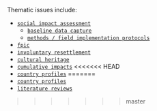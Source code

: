 Thematic issues include:


*  [`social impact assessment`](./social-impact-assessment)
    - [`baseline data capture`](https://github.com/aaronkyle/social-development/tree/master/thematic-issues/social-impact-assessment/baseline-surveys)
    - [`methods / field implementation protocols`](./social-impact-assessment/methodology)
*  [`fpic`](https://github.com/aaronkyle/social-development/tree/master/thematic-issues/fpic)
*  [`involuntary resettlement`](https://github.com/aaronkyle/social-development/tree/master/thematic-issues/involuntary-resettlement)
*  [`cultural heritage`](https://github.com/aaronkyle/social-development/tree/master/thematic-issues/cultural-heritage)
*  [`cumulative impacts`](./cumulative-impacts/cumulative-impacts_briefing-note)
<<<<<<< HEAD
*  [`country profiles`](https://github.com/aaronkyle/social-development/tree/master/thematic-issues/country-profiles)
=======
*  [`country profiles`](./country-profiles/)
*  [`literature reviews`](https://github.com/aaronkyle/social-development/tree/master/thematic-issues/literature-reviews)

<!--

https://www.worldbank.org/en/topic

[![Agriculture and Food](http://www.worldbank.org/content/dam/photos/220x220/2017/jul/vn_woman_pineapple_220x220.jpg "Agriculture and Food")](http://www.worldbank.org/en/topic/agriculture)

#### [Agriculture and Food »](http://www.worldbank.org/en/topic/agriculture)

* [Agribusiness and Value Chains](http://www.worldbank.org/en/topic/agribusiness)
* [Climate-Smart Agriculture](http://www.worldbank.org/en/topic/climate-smart-agriculture)
* [Food Security](http://www.worldbank.org/en/topic/food-security)

Show More +

[![Climate Change](http://www.worldbank.org/content/dam/photos/220x220/2017/jul/climate2.png "Climate Change")](http://www.worldbank.org/en/topic/climatechange)

#### [Climate Change »](http://www.worldbank.org/en/topic/climatechange)

* [Climate Finance](http://www.worldbank.org/en/topic/climatefinance)
* [Climate-Smart Agriculture](http://www.worldbank.org/en/topic/climate-smart-agriculture)
* [Climate and Health](http://www.worldbank.org/en/topic/climatechangeandhealth)

Show More +

[![Competitiveness](http://www.worldbank.org/content/dam/photos/220x220/2017/may/psd-220x220-main.jpg "Competitiveness")](http://www.worldbank.org/en/topic/competitiveness)

#### [Competitiveness »](http://www.worldbank.org/en/topic/competitiveness)

* [Competition Policy](http://www.worldbank.org/en/topic/competition-policy)
* [Investment Climate](http://www.worldbank.org/en/topic/investment-climate)
* [Innovation and Entrepreneurship](http://www.worldbank.org/en/topic/innovation-entrepreneurship)

[![Debt](http://www.worldbank.org/content/dam/photos/220x220/2017/may/debt-220x220-main.jpg "Debt")](http://www.worldbank.org/en/topic/debt)

#### [Debt »](http://www.worldbank.org/en/topic/debt)

* [Debt Management](http://www.worldbank.org/en/topic/debt-management)
* [Debt Relief](http://www.worldbank.org/en/topic/debt-relief)
* [Debt Sustainability](http://www.worldbank.org/en/topic/debt-sustainability)

[![Digital Development](http://www.worldbank.org/content/dam/photos/220x220/2017/jun/td-man-holding-smartphone-220x220.jpg "Digital Development")](http://www.worldbank.org/en/topic/digitaldevelopment)

#### [Digital Development »](http://www.worldbank.org/en/topic/digitaldevelopment)

[![Disaster Risk Management ](http://www.worldbank.org/content/dam/photos/220x220/2017/jul/DRM-Banner-pour-220x220.jpg "Disaster Risk Management ")](http://www.worldbank.org/en/topic/disasterriskmanagement)

#### [Disaster Risk Management  »](http://www.worldbank.org/en/topic/disasterriskmanagement)

[![Education](http://www.worldbank.org/content/dam/photos/220x220/2017/jun/EduMigration_banner_small.jpg "Education")](http://www.worldbank.org/en/topic/education)

#### [Education »](http://www.worldbank.org/en/topic/education)

* [Early Childhood Development](http://www.worldbank.org/en/topic/earlychildhooddevelopment)
* [Education and Technology](http://www.worldbank.org/en/topic/edutech)
* [Girls' Education](http://www.worldbank.org/en/topic/girlseducation)

Show More +

[![Energy](http://www.worldbank.org/content/dam/photos/220x220/2017/jun/Energy-header-220-v4.jpg "Energy")](http://www.worldbank.org/en/topic/energy)

#### [Energy »](http://www.worldbank.org/en/topic/energy)

[![Environment ](http://www.worldbank.org/content/dam/photos/220x220/2017/jun/IMG_5972---Copy.jpg "Environment ")](http://www.worldbank.org/en/topic/environment)

#### [Environment  »](http://www.worldbank.org/en/topic/environment)

* [Biodiversity](http://www.worldbank.org/en/topic/biodiversity)
* [Landscapes](http://www.worldbank.org/en/topic/landscapes)
* [Natural Capital](https://www.worldbank.org/en/topic/natural-capital)

Show More +

[![Extractive Industries](http://www.worldbank.org/content/dam/photos/220x220/2017/jun/Square-220.220.png "Extractive Industries")](http://www.worldbank.org/en/topic/extractiveindustries)

#### [Extractive Industries »](http://www.worldbank.org/en/topic/extractiveindustries)

* [Extractives Global Programmatic Support](http://www.worldbank.org/en/topic/egps)
* [Mining Investment and Governance Review](http://www.worldbank.org/en/topic/mining-governance)
* [Gas Flaring Reduction](http://www.worldbank.org/en/topic/gas-flaring-reduction)

[![Financial Inclusion](http://www.worldbank.org/content/dam/photos/220x220/2017/may/FI-thumbnail.jpg "Financial Inclusion")](http://www.worldbank.org/en/topic/financialinclusion)

#### [Financial Inclusion »](http://www.worldbank.org/en/topic/financialinclusion)

* [Payment Systems](http://www.worldbank.org/en/topic/paymentsystemsremittances)
* [Credit Infrastructure](http://www.worldbank.org/en/topic/creditinfrastructure)
* [Small and Medium Enterprises Finance](http://www.worldbank.org/en/topic/smefinance)

[![Financial Sector](http://www.worldbank.org/content/dam/photos/220x220/2017/may/FS-thumbnail.jpg "Financial Sector")](http://www.worldbank.org/en/topic/financialsector)

#### [Financial Sector »](http://www.worldbank.org/en/topic/financialsector)

* [Financial Stability](http://www.worldbank.org/en/topic/financialstability)
* [Financial Integrity](http://www.worldbank.org/en/topic/financialmarketintegrity)
* [Long-Term Finance](http://www.worldbank.org/en/topic/longtermfinance)

[![Fragility, Conflict, and Violence](http://www.worldbank.org/content/dam/photos/220x220/2017/jun/FCV-banner-220x220.jpg "Fragility, Conflict, and Violence")](http://www.worldbank.org/en/topic/fragilityconflictviolence)

#### [Fragility, Conflict, and Violence »](http://www.worldbank.org/en/topic/fragilityconflictviolence)

[![Gender](http://www.worldbank.org/content/dam/photos/220x220/2017/jun-1/gender3-220px.jpg "Gender")](http://www.worldbank.org/en/topic/gender)

#### [Gender »](http://www.worldbank.org/en/topic/gender)

[![Governance](http://www.worldbank.org/content/dam/photos/220x220/2017/jun/gov-profile-pic-4_220x220.png "Governance")](http://www.worldbank.org/en/topic/governance)

#### [Governance »](http://www.worldbank.org/en/topic/governance)

[![Health](http://www.worldbank.org/content/dam/photos/220x220/2017/may/220x220-health_main.jpg "Health")](http://www.worldbank.org/en/topic/health)

#### [Health »](http://www.worldbank.org/en/topic/health)

* [Global Tobacco Control](http://www.worldbank.org/en/topic/tobacco)
* [Infectious diseases and Vaccines](http://www.worldbank.org/en/topic/infectiousdiseases)
* [Mental Health](http://www.worldbank.org/en/topic/mental-health)

Show More +

[![Inequality and Shared Prosperity](http://www.worldbank.org/content/dam/photos/220x220/2017/may/isp-banner-square-v2.png "Inequality and Shared Prosperity")](http://www.worldbank.org/en/topic/isp)

#### [Inequality and Shared Prosperity »](http://www.worldbank.org/en/topic/isp)

[![Infrastructure & Public-Private Partnerships](http://www.worldbank.org/content/dam/photos/220x220/2017/jun/ppp-home-thumbnail.jpg "Infrastructure & Public-Private Partnerships")](http://www.worldbank.org/en/topic/publicprivatepartnerships)

#### [Infrastructure & Public-Private Partnerships »](http://www.worldbank.org/en/topic/publicprivatepartnerships)

[![Jobs & Development](http://www.worldbank.org/content/dam/photos/220x220/2017/jun/JB_220.jpg "Jobs & Development")](http://www.worldbank.org/en/topic/jobsanddevelopment)

#### [Jobs & Development »](http://www.worldbank.org/en/topic/jobsanddevelopment)

* [Labor Markets](http://www.worldbank.org/en/topic/labormarkets)
* [Skills Development](http://www.worldbank.org/en/topic/skillsdevelopment)
* [Social Protection](http://www.worldbank.org/en/topic/socialprotection)

[![Macroeconomics and Fiscal Management](http://www.worldbank.org/content/dam/photos/220x220/2017/may/mfm-220x220-main.jpg "Macroeconomics and Fiscal Management")](http://www.worldbank.org/en/topic/macroeconomics)

#### [Macroeconomics and Fiscal Management »](http://www.worldbank.org/en/topic/macroeconomics)

[![Nutrition](http://www.worldbank.org/content/dam/photos/220x220/2017/may/220x220-nut_main2.jpg "Nutrition")](http://www.worldbank.org/en/topic/nutrition)

#### [Nutrition »](http://www.worldbank.org/en/topic/nutrition)

[![Poverty](http://www.worldbank.org/content/dam/photos/220x220/2017/may/poverty-header-small-ii.png "Poverty")](http://www.worldbank.org/en/topic/poverty)

#### [Poverty »](http://www.worldbank.org/en/topic/poverty)

* [Inequality and Shared Prosperity](http://www.worldbank.org/en/topic/isp)
* [Measuring Poverty](http://www.worldbank.org/en/topic/measuringpoverty)

[![Regional Integration](http://www.worldbank.org/content/dam/photos/220x220/2018/mar/port_square.png "Regional Integration")](https://www.worldbank.org/en/topic/regional-integration)

#### [Regional Integration »](https://www.worldbank.org/en/topic/regional-integration)

[![Social Development](http://www.worldbank.org/content/dam/photos/220x220/2017/jun-1/Social-Dev-Face-crop.jpg "Social Development")](http://www.worldbank.org/en/topic/socialdevelopment)

#### [Social Development »](http://www.worldbank.org/en/topic/socialdevelopment)

* [Community-Driven Development](http://www.worldbank.org/en/topic/communitydrivendevelopment)
* [Disability Inclusion](http://www.worldbank.org/en/topic/disability)
* [Indigenous Peoples](http://www.worldbank.org/en/topic/indigenouspeoples)

Show More +

[![Social Protection](http://www.worldbank.org/content/dam/photos/220x220/2017/jun/SP--main-thumbnail.jpg "Social Protection")](http://www.worldbank.org/en/topic/socialprotection)

#### [Social Protection »](http://www.worldbank.org/en/topic/socialprotection)

* [Jobs and Development](http://www.worldbank.org/en/topic/jobsanddevelopment)
* [Pensions](http://www.worldbank.org/en/topic/pensions)
* [Safety Nets and Cash Transfers](http://www.worldbank.org/en/topic/safetynets)

Show More +

[![Trade](http://www.worldbank.org/content/dam/photos/220x220/2017/jun/trade-220x220-main.jpg "Trade")](http://www.worldbank.org/en/topic/trade)

#### [Trade »](http://www.worldbank.org/en/topic/trade)

* [Trade Facilitation and Logistics](http://www.worldbank.org/en/topic/trade-facilitation-and-logistics)
* [Global Value Chains](http://www.worldbank.org/en/topic/global-value-chains)

[![Transport](http://www.worldbank.org/content/dam/photos/220x220/2017/jun/td-pilots-in-cockpit-220x220.jpg "Transport")](http://www.worldbank.org/en/topic/transport)

#### [Transport »](http://www.worldbank.org/en/topic/transport)

[![Urban Development](http://www.worldbank.org/content/dam/photos/220x220/2017/jun/Urban%20Dev%20Japan%20Ginza%20Lois%20Goh%20WB-220x220.png "Urban Development")](http://www.worldbank.org/en/topic/urbandevelopment)

#### [Urban Development »](http://www.worldbank.org/en/topic/urbandevelopment)

* [Disaster Risk Management](http://www.worldbank.org/en/topic/disasterriskmanagement)
* [Inclusive Cities](http://www.worldbank.org/en/topic/inclusive-cities)
* [Land](http://www.worldbank.org/en/topic/land)

Show More +

[![Water](http://www.worldbank.org/content/dam/photos/220x220/2017/jun-1/Water-Circle-5456600627_984613028b_o.jpg "Water")](http://www.worldbank.org/en/topic/water)

#### [Water »](http://www.worldbank.org/en/topic/water)

* [Sanitation](http://www.worldbank.org/en/topic/sanitation)
* [Water in Agriculture](http://www.worldbank.org/en/topic/water-in-agriculture)
* [Water Resources Management](http://www.worldbank.org/en/topic/waterresourcesmanagement)

Show More +
-->
>>>>>>> master
